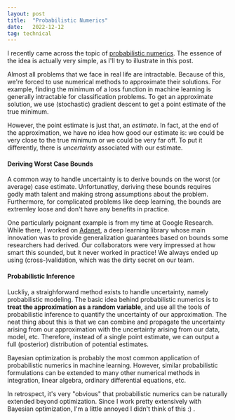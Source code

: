 ```yaml
---
layout: post
title:  "Probabilistic Numerics"
date:   2022-12-12
tag: technical
---
```


I recently came across the topic of 
[probabilistic numerics](https://en.wikipedia.org/wiki/Probabilistic_numerics). 
The essence of the idea is actually very simple, as I'll try to illustrate in 
this post.

Almost all problems that we face in real life are intractable. Because of this,
we're forced to use numerical methods to approximate their solutions. For 
example, finding the minimum of a loss function in machine learning is generally 
intractable for classification problems. To get an approximate solution, we use
(stochastic) gradient descent to get a point estimate of the true minimum.

However, the point estimate is just that, an _estimate_. In fact, at the end of
the approximation, we have no idea how good our estimate is: we could be very 
close to the true minimum or we could be very far off. To put it differently, 
there is  _uncertainty_ associated with our estimate.

#### Deriving Worst Case Bounds

A common way to handle uncertainty is to derive bounds on the worst (or average)
case estimate. Unfortunatley, deriving these bounds requires godly math talent
and making strong assumptions about the problem. Furthermore, for complicated 
problems like deep learning, the bounds are extremley loose and don't have any 
benefits in practice.

One particularly poignant example is from my time at Google Research. While 
there, I worked on [Adanet](https://github.com/tensorflow/adanet), a deep 
learning library whose main innovation was to provide generalization guarantees
based on bounds some researchers had derived. Our collaborators were very 
impressed at how smart this sounded, but it never worked in practice! We always
ended up using (cross-)validation, which was the dirty secret on our team.

#### Probabilistic Inference

Luckliy, a straighforward method exists to handle uncertainty, namely 
probabilistic modeling. The basic idea behind probabilistic numerics is to 
**treat the approximation as a random variable**, and use all the tools of 
probabilistic inference to quantify the uncertainty of our approximation. The 
neat thing about this is that we can combine and propagate the uncertainty 
arising from our approximation with the uncertainty arising from our data, 
model, etc. Therefore, instead of a single point estimate, we can output a full 
(posterior) distribution of potential estimates.

Bayesian optimization is probably the most common application of probabilistic 
numerics in machine learning. However, similar probabilistic formulations can be
extended to many other numerical methods in integration, linear algebra, 
ordinary differential equations, etc. 

In retrospect, it's very "obvious" that probabilistic numerics can be naturally 
extended beyond optimization. Since I work pretty extensively with Bayesian 
optimization, I'm a little annoyed I didn't think of this :) .


